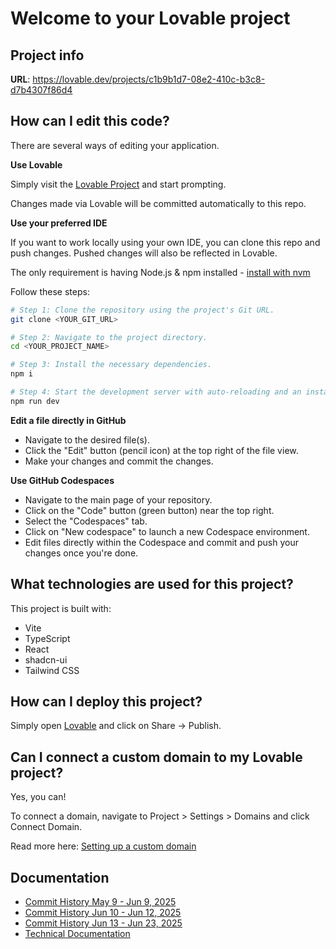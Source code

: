 # Welcome to your Lovable project

## Project info

**URL**: https://lovable.dev/projects/c1b9b1d7-08e2-410c-b3c8-d7b4307f86d4

## How can I edit this code?

There are several ways of editing your application.

**Use Lovable**

Simply visit the [Lovable Project](https://lovable.dev/projects/c1b9b1d7-08e2-410c-b3c8-d7b4307f86d4) and start prompting.

Changes made via Lovable will be committed automatically to this repo.

**Use your preferred IDE**

If you want to work locally using your own IDE, you can clone this repo and push changes. Pushed changes will also be reflected in Lovable.

The only requirement is having Node.js & npm installed - [install with nvm](https://github.com/nvm-sh/nvm#installing-and-updating)

Follow these steps:

```sh
# Step 1: Clone the repository using the project's Git URL.
git clone <YOUR_GIT_URL>

# Step 2: Navigate to the project directory.
cd <YOUR_PROJECT_NAME>

# Step 3: Install the necessary dependencies.
npm i

# Step 4: Start the development server with auto-reloading and an instant preview.
npm run dev
```

**Edit a file directly in GitHub**

- Navigate to the desired file(s).
- Click the "Edit" button (pencil icon) at the top right of the file view.
- Make your changes and commit the changes.

**Use GitHub Codespaces**

- Navigate to the main page of your repository.
- Click on the "Code" button (green button) near the top right.
- Select the "Codespaces" tab.
- Click on "New codespace" to launch a new Codespace environment.
- Edit files directly within the Codespace and commit and push your changes once you're done.

## What technologies are used for this project?

This project is built with:

- Vite
- TypeScript
- React
- shadcn-ui
- Tailwind CSS

## How can I deploy this project?

Simply open [Lovable](https://lovable.dev/projects/c1b9b1d7-08e2-410c-b3c8-d7b4307f86d4) and click on Share -> Publish.

## Can I connect a custom domain to my Lovable project?

Yes, you can!

To connect a domain, navigate to Project > Settings > Domains and click Connect Domain.

Read more here: [Setting up a custom domain](https://docs.lovable.dev/tips-tricks/custom-domain#step-by-step-guide)


## Documentation
- [Commit History May 9 - Jun 9, 2025](docs/commits/commits_May9-Jun9_2025.md)
- [Commit History Jun 10 - Jun 12, 2025](docs/commits/commits_Jun10-Jun12_2025.md)
- [Commit History Jun 13 - Jun 23, 2025](docs/commits/commits_Jun13-Jun23_2025.md)
- [Technical Documentation](docs/technical/README.md)

